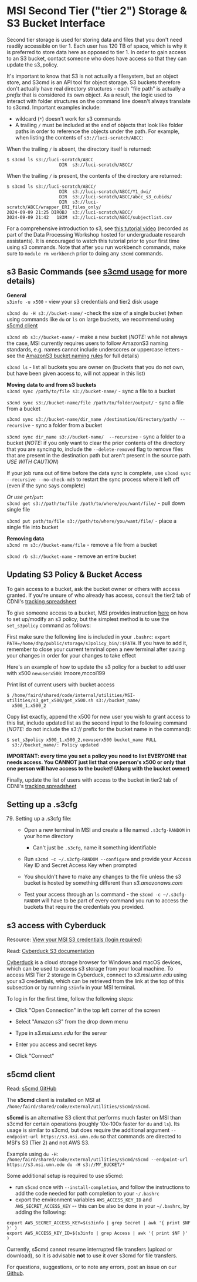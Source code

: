 # MSI Second Tier ("tier 2") Storage & S3 Bucket Interface
Second tier storage is used for storing data and files that you don't need readily accessible on tier 1. Each user has 120 TB of space, which is why it is preferred to store data here as opposed to tier 1. In order to gain access to an S3 bucket, contact someone who does have access so that they can update the s3_policy. 

It's important to know that S3 is not actually a filesystem, but an object store, and S3cmd is an API tool for object storage. S3 buckets therefore don't actually have real directory structures - each "file path" is actually a *prefix* that is considered its own object. As a result, the logic used to interact with folder structures on the command line doesn't always translate to s3cmd. Important examples include:
 - wildcard (`*`) doesn't work for s3 commands
 - A trailing `/` must be included at the end of objects that look like folder paths in order to reference the objects under the path. For example, when listing the contents of `s3://luci-scratch/ABCC`:

When the trailing `/` is absent, the directory itself is returned: 
```
$ s3cmd ls s3://luci-scratch/ABCC
                    DIR  s3://luci-scratch/ABCC/
```

When the trailing `/` is present, the contents of the directory are returned:
```
$ s3cmd ls s3://luci-scratch/ABCC/
                    DIR  s3://luci-scratch/ABCC/Y1_dwi/
                    DIR  s3://luci-scratch/ABCC/abcc_s3_cubids/
                    DIR  s3://luci-scratch/ABCC/wrapper_ERI_files_only/
2024-09-09 21:25 DIROBJ  s3://luci-scratch/ABCC/
2024-09-09 21:42   183M  s3://luci-scratch/ABCC/subjectlist.csv

```

For a comprehensive introduction to s3, see [this tutorial video](https://drive.google.com/drive/folders/1Oz3i5lbld5VmXGdhWagOMWYOIJmgrJA4) (recorded as part of the Data Processing Workshop hosted for undergraduate research assistants). It is encouraged to watch this tutorial prior to your first time using s3 commands. Note that after you run workbench commands, make sure to `module rm workbench` prior to doing any `s3cmd` commands.


## s3 Basic Commands (see [s3cmd usage](https://s3tools.org/usage) for more details)

**General**<br>
`s3info -u x500` - view your s3 credentials and tier2 disk usage 

`s3cmd du -H s3://bucket-name/` -check the size of a single bucket (when using commands like `du` or `ls` on large buckets, we recommend using [s5cmd client](#s5cmd-client)
 
`s3cmd mb s3://bucket-name/` - make a new bucket (*NOTE:* while not always the case, MSI currently requires users to follow AmazonS3 naming standards, e.g. names cannot include underscores or uppercase letters - see the [AmazonS3 bucket naming rules](https://docs.aws.amazon.com/AmazonS3/latest/userguide/bucketnamingrules.html) for full details)

`s3cmd ls` - list all buckets you are owner on (buckets that you do not own, but have been given access to, will not appear in this list) 

**Moving data to and from s3 buckets**<br>
`s3cmd sync /path/to/file s3://bucket-name/` - sync a file to a bucket

`s3cmd sync s3://bucket-name/file /path/to/folder/output/` - sync a file from a bucket

`s3cmd sync s3://bucket-name/dir_name /destination/directory/path/ --recursive` - sync a folder from a bucket

`s3cmd sync dir_name s3://bucket-name/  --recursive` - sync a folder to a bucket (*NOTE:* if you only want to clear the prior contents of the directory that you are syncing to, include the `--delete-removed` flag to remove files that are present in the destination path but aren't present in the source path. *USE WITH CAUTION*)

If your job runs out of time before the data sync is complete, use `s3cmd sync --recursive --no-check-md5` to restart the sync process where it left off (even if the sync says complete)

*Or use `get`/`put`*:<br>
`s3cmd get s3://path/to/file /path/to/where/you/want/file/` - pull down single file

`s3cmd put path/to/file s3://path/to/where/you/want/file/` - place a single file into bucket

**Removing data**<br>
`s3cmd rm s3://bucket-name/file` - remove a file from a bucket

`s3cmd rb s3://bucket-name` - remove an entire bucket


## Updating S3 Policy & Bucket Access  

To gain access to a bucket, ask the bucket owner or others with access granted. If you're unsure of who already has access, consult the tier2 tab of CDNI's [tracking spreadsheet](https://docs.google.com/spreadsheets/d/1QpKYJQqhuxoQhErBscAEev9npsd1RgKS8KdCL6FiuEo/edit?usp=sharing) 

To give someone access to a bucket, MSI provides instruction [here](https://www.msi.umn.edu/support/faq/how-do-i-use-s3-buckets-share-data-tier-2-storage-other-users) on how to set up/modify an s3 policy, but the simplest method is to use the `set_s3policy` command as follows:  

First make sure the following line is included in your `.bashrc`: `export PATH=/home/dhp/public/storage/s3policy_bin/:$PATH`. If you have to add it, remember to close your current temrinal open a new terminal after saving your changes in order for your changes to take effect

Here's an example of how to update the s3 policy for a bucket to add user with x500 `newuserx500`:
lmoore,mccol199

Print list of current users with bucket access
```
$ /home/faird/shared/code/internal/utilities/MSI-utilities/s3_get_x500/get_x500.sh s3://bucket_name/
  x500_1,x500_2
```

Copy list exactly, append the x500 for new user you wish to grant access to this list, include updated list as the second input to the following command (*NOTE:* do not include the s3:// prefix for the bucket name in the command):
```
$ set_s3policy x500_1,x500_2,newuserx500 bucket_name FULL
  s3://bucket_name/: Policy updated
```
**IMPORTANT: every time you set a policy you need to list EVERYONE that needs access. You CANNOT just list that one person's x500 or only that one person will have access to the bucket! (Along with the bucket owner)**

Finally, update the list of users with access to the bucket in tier2 tab of CDNI's [tracking spreadsheet](https://docs.google.com/spreadsheets/d/1QpKYJQqhuxoQhErBscAEev9npsd1RgKS8KdCL6FiuEo/edit?usp=sharing)


## Setting up a .s3cfg

79. Setting up a .s3cfg file: 

    - Open a new terminal in MSI and create a file named `.s3cfg-RANDOM` in your home directory

        * Can't just be `.s3cfg`, name it something identifiable 

    - Run `s3cmd -c ~/.s3cfg-RANDOM --configure` and provide your Access Key ID and Secret Access Key when prompted

    - You shouldn't have to make any changes to the file unless the s3 bucket is hosted by something different than *s3.amazonaws.com*  

    - Test your access through an `ls` command - the `s3cmd -c ~/.s3cfg-RANDOM` will have to be part of every command you run to access the buckets that require the credentials you provided.

## s3 access with Cyberduck 
Resource: [View your MSI S3 credentials (login required)](https://www.msi.umn.edu/content/s3-credentials) 

Read: [Cyberduck S3 documentation](https://docs.cyberduck.io/protocols/s3/)

[Cyberduck](https://cyberduck.io/) is a cloud storage browser for Windows and macOS devices, which can be used to access s3 storage from your local machine. To access MSI Tier 2 storage in Cyberduck, connect to *s3.msi.umn.edu* using your s3 credentials, which can be retrieved from the link at the top of this subsection or by running `s3info` in your MSI terminal. 

To log in for the first time, follow the following steps:

- Click "Open Connection" in the top left corner of the screen

- Select "Amazon s3" from the drop down menu

- Type in *s3.msi.umn.edu* for the server 

- Enter you access and secret keys 

- Click "Connect"

## s5cmd client

Read: [s5cmd GitHub](https://github.com/peak/s5cmd)

The **s5cmd** client is installed on MSI at `/home/faird/shared/code/external/utilities/s5cmd/s5cmd`.

**s5cmd** is an alternative S3 client that performs much faster on MSI than s3cmd for certain operations (roughly 10x-100x faster for `du` and `ls`). Its usage is similar to s3cmd, but does require the additional argument  `--endpoint-url https://s3.msi.umn.edu` so that commands are directed to MSI's S3 (Tier 2) and not AWS S3.

Example using `du -H`: `/home/faird/shared/code/external/utilities/s5cmd/s5cmd --endpoint-url https://s3.msi.umn.edu du -H s3://MY_BUCKET/*`

Some additional setup is required to use s5cmd:

- run `s5cmd` once with `--install-completion`, and follow the instructions to add the code needed for path completion to your `~/.bashrc`
- export the environment variables `AWS_ACCESS_KEY_ID` and `AWS_SECRET_ACCESS_KEY` -- this can be also be done in your `~/.bashrc`, by adding the following:
```
export AWS_SECRET_ACCESS_KEY=$(s3info | grep Secret | awk '{ print $NF }' )
export AWS_ACCESS_KEY_ID=$(s3info | grep Access | awk '{ print $NF }' )
```

Currently, s5cmd cannot resume interrupted file transfers (upload or download), so it is advisable **not** to use it over s3cmd for file transfers.


For questions, suggestions, or to note any errors, post an issue on our [Github](https://github.com/DCAN-Labs/cdni-brain/issues).
